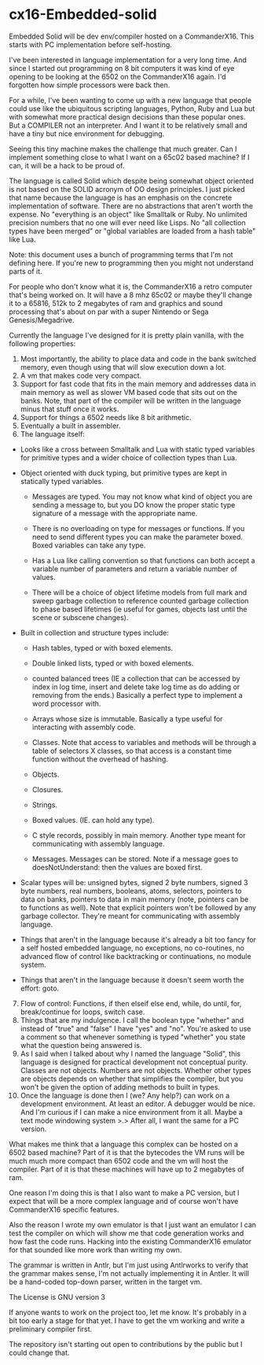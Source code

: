 # cx16-Embedded-solid
Embedded Solid will be dev env/compiler hosted on a CommanderX16.  This starts with PC implementation before self-hosting.

I've been interested in language implementation for a very long time.  And since I started out programming on 8 bit computers it was kind of eye opening to be looking at the 6502 on the CommanderX16 again.  I'd forgotten how simple processors were back then.  

For a while, I've been wanting to come up with a new language that people could use like the ubiquitous scripting languages, Python, Ruby and Lua but with somewhat more practical design decisions than these popular ones.  But a COMPILER not an interpreter.  And I want it to be relatively small and have a tiny but nice environment for debugging.

Seeing this tiny machine makes the challenge that much greater.  Can I implement something close to what I want on a 65c02 based machine?  If I can, it will be a hack to be proud of. 

The language is called Solid which despite being somewhat object oriented is not based on the SOLID acronym of OO design principles.  I just picked that name because the language is has an emphasis on the concrete implementation of software.  There are no abstractions that aren't worth the expense.  No "everything is an object" like Smalltalk or Ruby.  No unlimited precision numbers that no one will ever need like Lisps. No "all collection types have been merged" or "global variables are loaded from a hash table" like Lua.  

Note: this document uses a bunch of programming terms that I'm not defining here.  If you're new to programming then you might not understand parts of it. 

For people who don't know what it is, the CommanderX16 a retro computer that's being worked on. It will have a 8 mhz 65c02 or maybe they'll change it to a 65816, 512k to 2 megabytes of ram and graphics and sound processing that's about on par with a super Nintendo or Sega Genesis/Megadrive.

Currently the language I've designed for it is pretty plain vanilla, with the following properties:
1) Most importantly, the ability to place data and code in the bank switched memory, even though using that will slow execution down a lot.
2) A vm that makes code very compact.
3) Support for fast code that fits in the main memory and addresses data in main memory as well as slower VM based code that sits out on the banks. Note, that part of the compiler will be written in the language minus that stuff once it works. 
4) Support for things a 6502 needs like 8 bit arithmetic. 
5) Eventually a built in assembler.
6) The language itself:

  - Looks like a cross between Smalltalk and Lua with static typed variables for primitive types and a wider choice of collection types than Lua.
  
  - Object oriented with duck typing, but primitive types are kept in statically typed variables.  
  
    * Messages are typed.  You may not know what kind of object you are sending a message to, but you DO know the proper static type signature of a message with the appropriate name. 
    
    * There is no overloading on type for messages or functions. If you need to send different types you can make the parameter boxed.  Boxed variables can take any type.
    
    * Has a Lua like calling convention so that functions can both accept a variable number of parameters and return a variable number of values.
  
    * There will be a choice of object lifetime models from full mark and sweep garbage collection to reference counted garbage collection to phase based lifetimes (ie useful for games, objects last until the scene or subscene changes). 
  
  - Built in collection and structure types include:
  
    * Hash tables, typed or with boxed elements.
    
    * Double linked lists, typed or with boxed elements.
    
    * counted balanced trees (IE a collection that can be accessed by index in log time, insert and delete take log time as do adding or removing from the ends.)  Basically a perfect type to implement a word processor with.
    
    * Arrays whose size is immutable. Basically a type useful for interacting with assembly code.
    
    * Classes.  Note that access to variables and methods will be through a table of selectors X classes, so that access is a constant time function without the overhead of hashing.
    
    * Objects.  
    
    * Closures.
    
    * Strings.
    
    * Boxed values. (IE. can hold any type).
    
    * C style records, possibly in main memory.  Another type meant for communicating with assembly language.
    
    * Messages. Messages can be stored. Note if a message goes to doesNotUnderstand: then the values are boxed first.
    
   - Scalar types will be: unsigned bytes, signed 2 byte numbers, signed 3 byte numbers, real numbers, booleans, atoms, selectors, pointers to data on banks, pointers to data in main memory (note, pointers can be to functions as well). Note that explicit pointers won't be followed by any garbage collector.  They're meant for communicating with assembly language. 
   
   - Things that aren't in the language because it's already a bit too fancy for a self hosted embedded language, no exceptions, no co-routines, no advanced flow of control like backtracking or continuations, no module system.
   
   - Things that aren't in the language because it doesn't seem worth the effort: goto.
   
7) Flow of control: Functions, if then elseif else end, while, do until, for, break/continue for loops, switch case.
8) Things that are my indulgence.  I call the boolean type "whether" and instead of "true" and "false" I have "yes" and "no".  You're asked to use a comment so that whenever something is typed "whether" you state what the question being answered is. 
9) As I said when I talked about why I named the language "Solid", this language is designed for practical development not conceptual purity. Classes are not objects. Numbers are not objects.  Whether other types are objects depends on whether that simplifies the compiler, but you won't be given the option of adding methods to built in types.  
10) Once the language is done then I (we?  Any help?) can work on a development environment.  At least an editor.  A debugger would be nice.  And I'm curious if I can make a nice environment from it all.  Maybe a text mode windowing system >.>  After all, I want the same for a PC version.

What makes me think that a language this complex can be hosted on a 6502 based machine?  Part of it is that the bytecodes the VM runs will be much much more compact than 6502 code and the vm will host the compiler.  Part of it is that these machines will have up to 2 megabytes of ram.  

One reason I'm doing this is that I also want to make a PC version, but I expect that will be a more complex language and of course won't have CommanderX16 specific features.

Also the reason I wrote my own emulator is that I just want an emulator I can test the compiler on which will show me that code generation works and how fast the code runs.  Hacking into the existing CommanderX16 emulator for that sounded like more work than writing my own.  

The grammar is written in Antlr, but I'm just using Antlrworks to verify that the grammar makes sense, I'm not actually implementing it in Antler.  It will be a hand-coded top-down parser, written in the target vm. 

The License is GNU version 3

If anyone wants to work on the project too, let me know. It's probably in a bit too early a stage for that yet.  I have to get the vm working and write a preliminary compiler first. 

The repository isn't starting out open to contributions by the public but I could change that.
